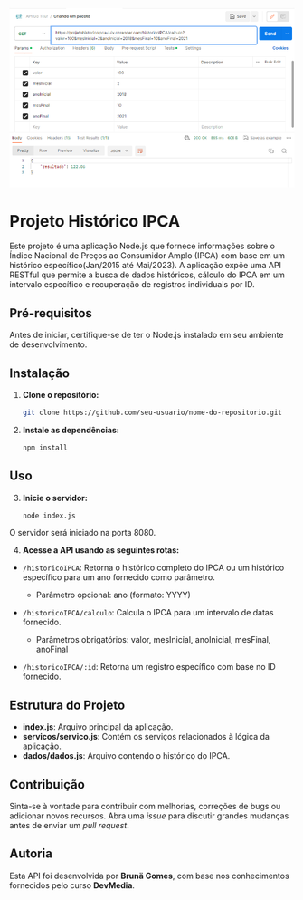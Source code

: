 ![Imagem](print.png "Índice Nacional de Preços ao Consumidor Amplo (IPCA)")

# Projeto Histórico IPCA

Este projeto é uma aplicação Node.js que fornece informações sobre o Índice Nacional de Preços ao Consumidor Amplo (IPCA) com base em um histórico específico(Jan/2015 até Mai/2023). A aplicação expõe uma API RESTful que permite a busca de dados históricos, cálculo do IPCA em um intervalo específico e recuperação de registros individuais por ID.

## Pré-requisitos

Antes de iniciar, certifique-se de ter o Node.js instalado em seu ambiente de desenvolvimento.

## Instalação

1. **Clone o repositório:**

   ```bash
   git clone https://github.com/seu-usuario/nome-do-repositorio.git

2. **Instale as dependências:**

   ```bash
   npm install

## Uso

3. **Inicie o servidor:**

      ```bash
      node index.js   
O servidor será iniciado na porta 8080.   

4. **Acesse a API usando as seguintes rotas:**

- `/historicoIPCA`: Retorna o histórico completo do IPCA ou um histórico específico para um ano fornecido como parâmetro.   

   - Parâmetro opcional: ano (formato: YYYY)   
  
- `/historicoIPCA/calculo`: Calcula o IPCA para um intervalo de datas fornecido.   

   - Parâmetros obrigatórios: valor, mesInicial, anoInicial, mesFinal, anoFinal

- `/historicoIPCA/:id`: Retorna um registro específico com base no ID fornecido.

## Estrutura do Projeto

- **index.js**: Arquivo principal da aplicação.
- **servicos/servico.js**: Contém os serviços relacionados à lógica da aplicação.
- **dados/dados.js**: Arquivo contendo o histórico do IPCA.

## Contribuição

Sinta-se à vontade para contribuir com melhorias, correções de bugs ou adicionar novos recursos. Abra uma *issue* para discutir grandes mudanças antes de enviar um *pull request*.

## Autoria

Esta API foi desenvolvida por **Brunä Gomes**, com base nos conhecimentos fornecidos pelo curso **DevMedia**.
